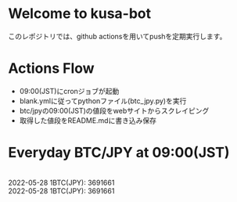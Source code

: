 # Welcome to kusa-bot
このレポジトリでは、github actionsを用いてpushを定期実行します。

# Actions Flow
- 09:00(JST)にcronジョブが起動
- blank.ymlに従ってpythonファイル(btc_jpy.py)を実行
- btc/jpyの09:00(JST)の値段をwebサイトからスクレイピング
- 取得した値段をREADME.mdに書き込み保存

# Everyday BTC/JPY at 09:00(JST)
<br>2022-05-28 1BTC(JPY): 3691661<br>2022-05-28 1BTC(JPY): 3691661
